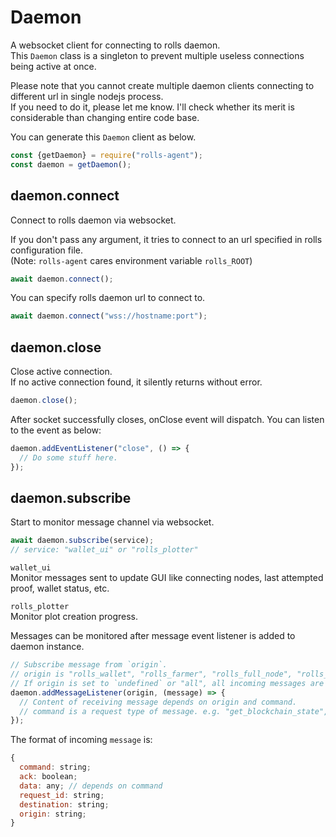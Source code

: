 # Daemon

A websocket client for connecting to rolls daemon.  
This `Daemon` class is a singleton to prevent multiple useless connections being active at once.

Please note that you cannot create multiple daemon clients connecting to different url in single nodejs process.  
If you need to do it, please let me know. I'll check whether its merit is considerable than changing entire code base.

You can generate this `Daemon` client as below.
```js
const {getDaemon} = require("rolls-agent");
const daemon = getDaemon();
```

## daemon.connect

Connect to rolls daemon via websocket.

If you don't pass any argument, it tries to connect to an url specified in rolls configuration file.  
(Note: `rolls-agent` cares environment variable `rolls_ROOT`)
```js
await daemon.connect();
```

You can specify rolls daemon url to connect to.
```js
await daemon.connect("wss://hostname:port");
```

## daemon.close

Close active connection.  
If no active connection found, it silently returns without error.
```js
daemon.close();
```

After socket successfully closes, onClose event will dispatch. You can listen to the event as below:
```js
daemon.addEventListener("close", () => {
  // Do some stuff here.
});
```

## daemon.subscribe

Start to monitor message channel via websocket.

```js
await daemon.subscribe(service);
// service: "wallet_ui" or "rolls_plotter"
```

`wallet_ui`  
Monitor messages sent to update GUI like connecting nodes, last attempted proof, wallet status, etc.

`rolls_plotter`  
Monitor plot creation progress.

Messages can be monitored after message event listener is added to daemon instance.
```js
// Subscribe message from `origin`.
// origin is "rolls_wallet", "rolls_farmer", "rolls_full_node", "rolls_plotter", etc.
// If origin is set to `undefined` or "all", all incoming messages are passed to the listener function.
daemon.addMessageListener(origin, (message) => {
  // Content of receiving message depends on origin and command.
  // command is a request type of message. e.g. "get_blockchain_state", "new_farming_info", etc.
});
```

The format of incoming `message` is:
```js
{
  command: string;
  ack: boolean;
  data: any; // depends on command
  request_id: string;
  destination: string;
  origin: string;
}
```
